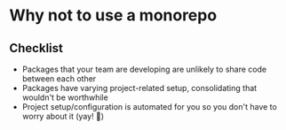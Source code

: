 # Why not to use a monorepo

## Checklist

- Packages that your team are developing are unlikely to share code between
  each other
- Packages have varying project-related setup, consolidating that wouldn't be
  worthwhile
- Project setup/configuration is automated for you so you don't have to worry
  about it (yay! 🎉)

